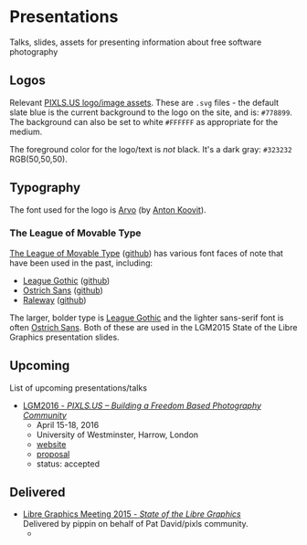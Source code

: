 # Presentations
Talks, slides, assets for presenting information about free software photography

## Logos
Relevant [PIXLS.US logo/image assets][Logos].
These are `.svg` files - the default slate blue is the current background to the logo on the site, and is: `#778899`.  The background can also be set to white `#FFFFFF` as appropriate for the medium.

The foreground color for the logo/text is _not_ black.  It's a dark gray: `#323232` RGB(50,50,50).

[Logos]: ./Logos

<a href="https://github.com/pixlsus/Presentations/blob/master/Logos/pixls.us-logo-url.svg">
</a>


## Typography
The font used for the logo is [Arvo][] (by [Anton Koovit][koovit]).

[Arvo]: https://www.google.com/fonts/specimen/Arvo 
[koovit]: https://profiles.google.com/110835161102775862873/about 


### The League of Movable Type
[The League of Movable Type][lmt] ([github](https://github.com/theleagueof)) has various font faces of note that have been used in the past, including:

* [League Gothic][] ([github](https://github.com/theleagueof/league-gothic))
* [Ostrich Sans][] ([github](https://github.com/theleagueof/ostrich-sans))
* [Raleway][] ([github](https://github.com/theleagueof/raleway))

The larger, bolder type is [League Gothic][] and the lighter sans-serif font is often [Ostrich Sans][]. Both of these are used in the LGM2015 State of the Libre Graphics presentation slides.

[League Gothic]: https://www.theleagueofmoveabletype.com/league-gothic 
[Ostrich Sans]: https://www.theleagueofmoveabletype.com/ostrich-sans 
[lmt]: https://www.theleagueofmoveabletype.com/ 
[Raleway]: http://theleagueofmoveabletype.com/raleway


## Upcoming
List of upcoming presentations/talks
* [LGM2016 - _PIXLS.US – Building a Freedom Based Photography Community_](/LGM2016_PIXLS.US/)
    * April 15-18, 2016
    * University of Westminster, Harrow, London
    * [website](http://www.libregraphicsmeeting.org/2016/)
    * [proposal](/LGM2016_PIXLS.US/proposal.md)
    * status: accepted


## Delivered
* [Libre Graphics Meeting 2015 - _State of the Libre Graphics_][lgm2015]  
    Delivered by pippin on behalf of Pat David/pixls community.
    * [website]: http://www.libregraphicsmeeting.org/2015/

[lgm2015]: /LGM2015_State_Of
